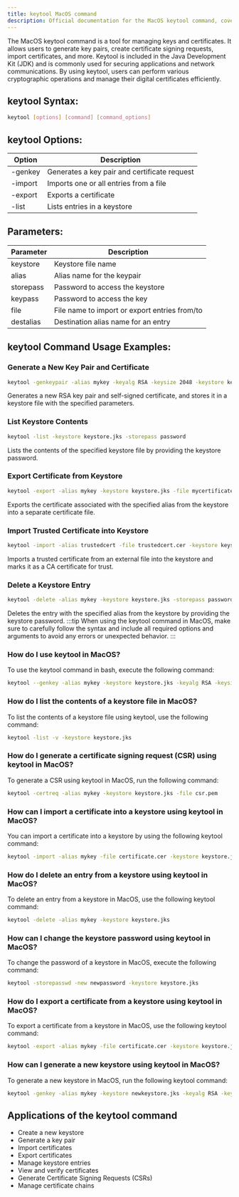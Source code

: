 ```yaml
---
title: keytool MacOS command
description: Official documentation for the MacOS keytool command, covering its usage, options, and examples.
---
```


The MacOS keytool command is a tool for managing keys and certificates. It allows users to generate key pairs, create certificate signing requests, import certificates, and more. Keytool is included in the Java Development Kit (JDK) and is commonly used for securing applications and network communications. By using keytool, users can perform various cryptographic operations and manage their digital certificates efficiently.

## keytool Syntax:
```bash
keytool [options] [command] [command_options]
```
## keytool Options:
| Option         | Description                                   |
|----------------|-----------------------------------------------|
| -genkey        | Generates a key pair and certificate request |
| -import        | Imports one or all entries from a file       |
| -export        | Exports a certificate                        |
| -list          | Lists entries in a keystore                  |

## Parameters:
| Parameter      | Description                                        |
|----------------|----------------------------------------------------|
| keystore       | Keystore file name                                 |
| alias          | Alias name for the keypair                         |
| storepass      | Password to access the keystore                    |
| keypass        | Password to access the key                         |
| file           | File name to import or export entries from/to      |
| destalias      | Destination alias name for an entry                |
## keytool Command Usage Examples:
### Generate a New Key Pair and Certificate
```bash
keytool -genkeypair -alias mykey -keyalg RSA -keysize 2048 -keystore keystore.jks -storepass password -validity 365 -dname "CN=MyKey,OU=MyOrg,O=MyOrg,L=MyCity,S=MyState,C=US"
```
Generates a new RSA key pair and self-signed certificate, and stores it in a keystore file with the specified parameters.

### List Keystore Contents
```bash
keytool -list -keystore keystore.jks -storepass password
```
Lists the contents of the specified keystore file by providing the keystore password.

### Export Certificate from Keystore
```bash
keytool -export -alias mykey -keystore keystore.jks -file mycertificate.cer -storepass password
```
Exports the certificate associated with the specified alias from the keystore into a separate certificate file.

### Import Trusted Certificate into Keystore
```bash
keytool -import -alias trustedcert -file trustedcert.cer -keystore keystore.jks -storepass password -trustcacerts
```
Imports a trusted certificate from an external file into the keystore and marks it as a CA certificate for trust.

### Delete a Keystore Entry
```bash
keytool -delete -alias mykey -keystore keystore.jks -storepass password
```
Deletes the entry with the specified alias from the keystore by providing the keystore password.
:::tip
When using the keytool command in MacOS, make sure to carefully follow the syntax and include all required options and arguments to avoid any errors or unexpected behavior.
:::

### How do I use keytool in MacOS?
To use the keytool command in bash, execute the following command:
```bash
keytool --genkey -alias mykey -keystore keystore.jks -keyalg RSA -keysize 2048 -validity 365
```

### How do I list the contents of a keystore file in MacOS?
To list the contents of a keystore file using keytool, use the following command:
```bash
keytool -list -v -keystore keystore.jks
```

### How do I generate a certificate signing request (CSR) using keytool in MacOS?
To generate a CSR using keytool in MacOS, run the following command:
```bash
keytool -certreq -alias mykey -keystore keystore.jks -file csr.pem
```

### How can I import a certificate into a keystore using keytool in MacOS?
You can import a certificate into a keystore by using the following keytool command:
```bash
keytool -import -alias mykey -file certificate.cer -keystore keystore.jks
```

### How do I delete an entry from a keystore using keytool in MacOS?
To delete an entry from a keystore in MacOS, use the following keytool command:
```bash
keytool -delete -alias mykey -keystore keystore.jks
```

### How can I change the keystore password using keytool in MacOS?
To change the password of a keystore in MacOS, execute the following command:
```bash
keytool -storepasswd -new newpassword -keystore keystore.jks
```

### How do I export a certificate from a keystore using keytool in MacOS?
To export a certificate from a keystore in MacOS, use the following keytool command:
```bash
keytool -export -alias mykey -file certificate.cer -keystore keystore.jks
```

### How can I generate a new keystore using keytool in MacOS?
To generate a new keystore in MacOS, run the following keytool command:
```bash
keytool -genkey -alias mykey -keystore newkeystore.jks -keyalg RSA -keysize 2048 -validity 365
```
## Applications of the keytool command

- Create a new keystore
- Generate a key pair
- Import certificates
- Export certificates
- Manage keystore entries
- View and verify certificates
- Generate Certificate Signing Requests (CSRs)
- Manage certificate chains